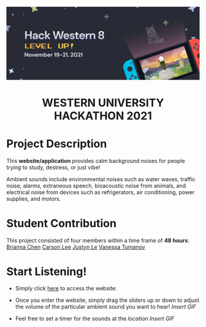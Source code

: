 ![Hackathon Logo](https://github.com/CarsonLeee/perfectstorm/blob/main/logo.jpg)
# <p align="center"> WESTERN UNIVERSITY HACKATHON 2021 </p>

# Project Description
This **website/application** provides calm background noises for people trying to study, destress, or just vibe! 

Ambient sounds include environmental noises such as water waves, traffic noise, alarms, extraneous speech, bioacoustic noise from animals, and electrical noise from devices such as refrigerators, air conditioning, power supplies, and motors.

# Student Contribution
This project consisted of four members within a time frame of **48 hours**:
[Brianna Chen](https://github.com/Brianna0510)
[Carson Lee](https://github.com/JustynLe)
[Justyn Le](https://github.com/CarsonLeee)
[Vanessa Tumanov](https://github.com/vanessatumanov)

# Start Listening!
- Simply click [here](https://www.google.ca/) to access the website:

- Once you enter the website, simply drag the sliders up or down to adjust the volume of the particular ambient sound you want to hear!
*Insert GIF*

- Feel free to set a timer for the sounds at the *location*
*Insert GIF*

